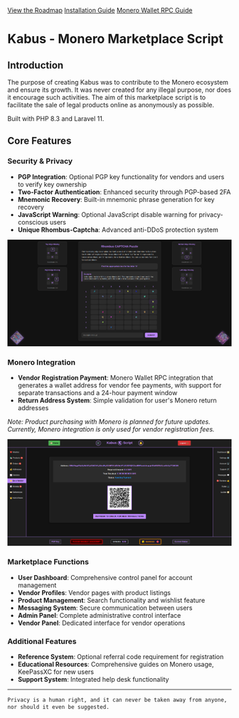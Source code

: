 [View the Roadmap](docs/ROADMAP.md)
[Installation Guide](docs/INSTALLATION.md)
[Monero Wallet RPC Guide](docs/CONNECTING-MONERO-RPC.md)

# Kabus - Monero Marketplace Script

## Introduction

The purpose of creating Kabus was to contribute to the Monero ecosystem and ensure its growth. It was never created for any illegal purpose, nor does it encourage such activities. The aim of this marketplace script is to facilitate the sale of legal products online as anonymously as possible.

Built with PHP 8.3 and Laravel 11.

## Core Features

### Security & Privacy
- **PGP Integration**: Optional PGP key functionality for vendors and users to verify key ownership
- **Two-Factor Authentication**: Enhanced security through PGP-based 2FA
- **Mnemonic Recovery**: Built-in mnemonic phrase generation for key recovery
- **JavaScript Warning**: Optional JavaScript disable warning for privacy-conscious users
- **Unique Rhombus-Captcha**: Advanced anti-DDoS protection system

![Rhombus Captcha System](docs/2.png)

### Monero Integration
- **Vendor Registration Payment**: Monero Wallet RPC integration that generates a wallet address for vendor fee payments, with support for separate transactions and a 24-hour payment window
- **Return Address System**: Simple validation for user's Monero return addresses

*Note: Product purchasing with Monero is planned for future updates. Currently, Monero integration is only used for vendor registration fees.*

![Vendor Registration Payment](docs/1.png)

### Marketplace Functions
- **User Dashboard**: Comprehensive control panel for account management
- **Vendor Profiles**: Vendor pages with product listings
- **Product Management**: Search functionality and wishlist feature
- **Messaging System**: Secure communication between users
- **Admin Panel**: Complete administrative control interface
- **Vendor Panel**: Dedicated interface for vendor operations

### Additional Features
- **Reference System**: Optional referral code requirement for registration
- **Educational Resources**: Comprehensive guides on Monero usage, KeePassXC for new users
- **Support System**: Integrated help desk functionality

---

```
Privacy is a human right, and it can never be taken away from anyone, nor should it even be suggested.
```
